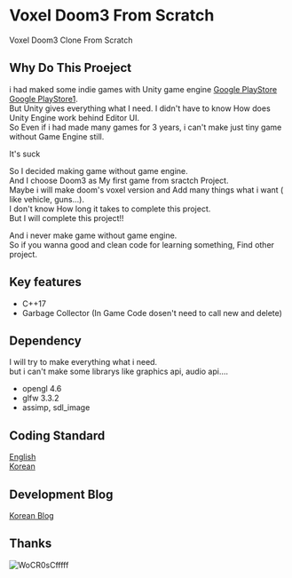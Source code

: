 

# Voxel Doom3 From Scratch
Voxel  Doom3 Clone From Scratch

## Why Do This Proeject
i had maked some indie games with Unity game engine [Google PlayStore](https://play.google.com/store/apps/details?id=com.milli.findkiller2&hl=ko)  [Google PlayStore1](https://play.google.com/store/apps/details?id=com.NintyNineMillion.FindKiller&hl=ko).   
But Unity gives everything what I need. I didn't have to know How does Unity Engine work behind Editor UI.   
So Even if i had made many games for 3 years, i can't make just tiny game without Game Engine still.   

It's suck

So I decided making game without game engine.   
And I choose Doom3 as My first game from sractch Project.    
Maybe i will make doom's voxel version and Add many things what i want ( like vehicle, guns...).   
I don't know How long it takes to complete this project.   
But I will complete this project!!   

And i never make game without game engine.   
So if you wanna good and clean code for learning something, Find other project.   

## Key features

  * C++17
  * Garbage Collector (In Game Code dosen't need to call new and delete)

## Dependency
I will try to make everything what i need.   
but i can't make some librarys like graphics api, audio api....

  * opengl 4.6
  * glfw 3.3.2
  * assimp, sdl_image

## Coding Standard
[English](https://docs.google.com/document/d/1cT8EPgMXe0eopeHvwuFmbHG4TJr5kUmcovkr5irQZmo/edit)   
[Korean](https://docs.popekim.com/ko/coding-standards/cpp)

## Development Blog
[Korean Blog](https://sungjjinkang.github.io/) 

## Thanks
![WoCR0sCfffff](https://user-images.githubusercontent.com/33873804/103935734-5e92e300-516a-11eb-9afd-ab48b5f65791.png)
